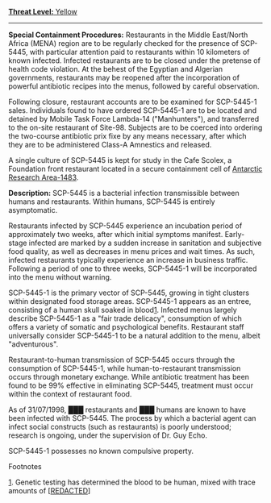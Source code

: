 [**Threat Level:** Yellow](http://scp-int.wikidot.com/niveaux-de-menace-des-objets-scp)

* * *

**Special Containment Procedures:** Restaurants in the Middle East/North Africa (MENA) region are to be regularly checked for the presence of SCP-5445, with particular attention paid to restaurants within 10 kilometers of known infected. Infected restaurants are to be closed under the pretense of health code violation. At the behest of the Egyptian and Algerian governments, restaurants may be reopened after the incorporation of powerful antibiotic recipes into the menus, followed by careful observation.

Following closure, restaurant accounts are to be examined for SCP-5445-1 sales. Individuals found to have ordered SCP-5445-1 are to be located and detained by Mobile Task Force Lambda-14 ("Manhunters"), and transferred to the on-site restaurant of Site-98. Subjects are to be coerced into ordering the two-course antibiotic prix fixe by any means necessary, after which they are to be administered Class-A Amnestics and released.

A single culture of SCP-5445 is kept for study in the Cafe Scolex, a Foundation front restaurant located in a secure containment cell of [Antarctic Research Area-1483](/scp-1483).

**Description:** SCP-5445 is a bacterial infection transmissible between humans and restaurants. Within humans, SCP-5445 is entirely asymptomatic.

Restaurants infected by SCP-5445 experience an incubation period of approximately two weeks, after which initial symptoms manifest. Early-stage infected are marked by a sudden increase in sanitation and subjective food quality, as well as decreases in menu prices and wait times. As such, infected restaurants typically experience an increase in business traffic. Following a period of one to three weeks, SCP-5445-1 will be incorporated into the menu without warning.

SCP-5445-1 is the primary vector of SCP-5445, growing in tight clusters within designated food storage areas. SCP-5445-1 appears as an entree, consisting of a human skull soaked in blood[1](javascript:;). Infected menus largely describe SCP-5445-1 as a "fair trade delicacy", consumption of which offers a variety of somatic and psychological benefits. Restaurant staff universally consider SCP-5445-1 to be a natural addition to the menu, albeit "adventurous".

Restaurant-to-human transmission of SCP-5445 occurs through the consumption of SCP-5445-1, while human-to-restaurant transmission occurs through monetary exchange. While antibiotic treatment has been found to be 99% effective in eliminating SCP-5445, treatment must occur within the context of restaurant food.

As of 31/07/1998, ███ restaurants and ███ humans are known to have been infected with SCP-5445. The process by which a bacterial agent can infect social constructs (such as restaurants) is poorly understood; research is ongoing, under the supervision of Dr. Guy Echo.

SCP-5445-1 possesses no known compulsive property.

Footnotes

[1](javascript:;). Genetic testing has determined the blood to be human, mixed with trace amounts of \[[REDACTED](/scp-1867)\]